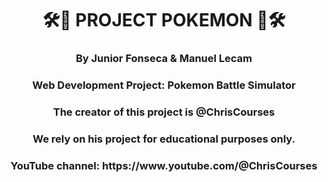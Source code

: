 <h1 align="center">🛠🧮 PROJECT POKEMON 🧮🛠</h1>
<h3 align="center">By Junior Fonseca & Manuel Lecam</h3>
<h3 align="center">Web Development Project: Pokemon Battle Simulator</h3>
<h3 align="center">The creator of this project is @ChrisCourses</h3>
<h3 align="center">We rely on his project for educational purposes only.</h3>

<h3 align="center">YouTube channel:
https://www.youtube.com/@ChrisCourses</h3>
